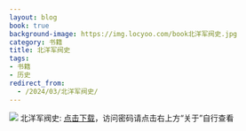 ```yaml
---
layout: blog
book: true
background-image: https://img.locyoo.com/book北洋军阀史.jpg
category: 书籍
title: 北洋军阀史
tags:
- 书籍
- 历史
redirect_from:
  - /2024/03/北洋军阀史/
---
```

![](https://img.locyoo.com/book北洋军阀史.jpg)
北洋军阀史: <a name = "ref1" href="https://url18.ctfile.com/f/50983618-1063935296-06dd35?p=3619">点击下载</a>，访问密码请点击右上方“关于”自行查看